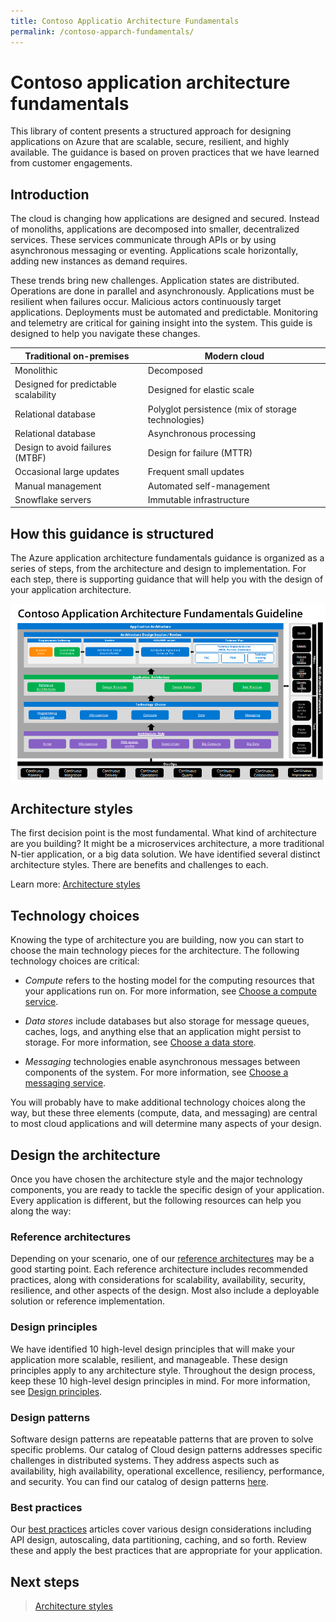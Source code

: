```yaml
---
title: Contoso Applicatio Architecture Fundamentals
permalink: /contoso-apparch-fundamentals/
---
```


# Contoso application architecture fundamentals

This library of content presents a structured approach for designing applications on Azure that are scalable, secure, resilient, and highly available. The guidance is based on proven practices that we have learned from customer engagements.

## Introduction

The cloud is changing how applications are designed and secured. Instead of monoliths, applications are decomposed into smaller, decentralized services. These services communicate through APIs or by using asynchronous messaging or eventing. Applications scale horizontally, adding new instances as demand requires.

These trends bring new challenges. Application states are distributed. Operations are done in parallel and asynchronously. Applications must be resilient when failures occur. Malicious actors continuously target applications. Deployments must be automated and predictable. Monitoring and telemetry are critical for gaining insight into the system. This guide is designed to help you navigate these changes.

| Traditional on-premises              	| Modern cloud                                       	|
|--------------------------------------	|----------------------------------------------------	|
| Monolithic                           	| Decomposed                                         	|
| Designed for predictable scalability 	| Designed for elastic scale                         	|
| Relational database                  	| Polyglot persistence (mix of storage technologies) 	|
| Relational database                  	| Asynchronous processing                            	|
| Design to avoid failures (MTBF)      	| Design for failure (MTTR)                          	|
| Occasional large updates             	| Frequent small updates                             	|
| Manual management                    	| Automated self-management                          	|
| Snowflake servers                    	| Immutable infrastructure                           	|

## How this guidance is structured

The Azure application architecture fundamentals guidance is organized as a series of steps, from the architecture and design to implementation. For each step, there is supporting guidance that will help you with the design of your application architecture.

![Diagram that shows the structure of this guide, with the sections of this article represented in a flow diagram.](./images/app.png)

## Architecture styles

The first decision point is the most fundamental. What kind of architecture are you building? It might be a microservices architecture, a more traditional N-tier application, or a big data solution. We have identified several distinct architecture styles. There are benefits and challenges to each.

Learn more: [Architecture styles](architecture-styles/architecture-styles)

## Technology choices

Knowing the type of architecture you are building, now you can start to choose the main technology pieces for the architecture. The following technology choices are critical:

- *Compute* refers to the hosting model for the computing resources that your applications run on. For more information, see [Choose a compute service](technology-choices/compute-decision-tree-content).

- *Data stores* include databases but also storage for message queues, caches, logs, and anything else that an application might persist to storage. For more information, see [Choose a data store](technology-choices/data-store-decision-tree).

- *Messaging* technologies enable asynchronous messages between components of the system. For more information, see [Choose a messaging service](./technology-choices/messaging/).

You will probably have to make additional technology choices along the way, but these three elements (compute, data, and messaging) are central to most cloud applications and will determine many aspects of your design.

## Design the architecture

Once you have chosen the architecture style and the major technology components, you are ready to tackle the specific design of your application. Every application is different, but the following resources can help you along the way:

### Reference architectures

Depending on your scenario, one of our [reference architectures](../reference-architectures/architectures/?filter=reference-architecture) may be a good starting point. Each reference architecture includes recommended practices, along with considerations for scalability, availability, security, resilience, and other aspects of the design. Most also include a deployable solution or reference implementation.

### Design principles

We have identified 10 high-level design principles that will make your application more scalable, resilient, and manageable. These design principles apply to any architecture style. Throughout the design process, keep these 10 high-level design principles in mind. For more information, see [Design principles](./design-principles/).

### Design patterns

Software design patterns are repeatable patterns that are proven to solve specific problems. Our catalog of Cloud design patterns addresses specific challenges in distributed systems. They address aspects such as availability, high availability, operational excellence, resiliency, performance, and security. You can find our catalog of design patterns [here](../patterns/).

### Best practices

Our [best practices](../best-practices/) articles cover various design considerations including API design, autoscaling, data partitioning, caching, and so forth. Review these and apply the best practices that are appropriate for your application.

## Next steps


> [Architecture styles](./architecture-styles/)
